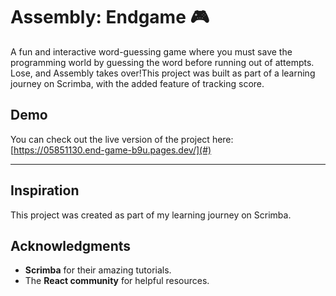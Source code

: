 # Assembly: Endgame 🎮

A fun and interactive word-guessing game where you must save the programming world by guessing the word before running out of attempts. Lose, and Assembly takes over!This project was built as part of a learning journey on Scrimba, with the added feature of tracking score.

## Demo
You can check out the live version of the project here: [https://05851130.end-game-b9u.pages.dev/](#) 

---
## Inspiration
This project was created as part of my learning journey on Scrimba. 



## Acknowledgments
- **Scrimba** for their amazing tutorials.
- The **React community** for helpful resources.